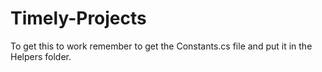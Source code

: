 # Timely-Projects
To get this to work remember to get the Constants.cs file and put it in the Helpers folder.
